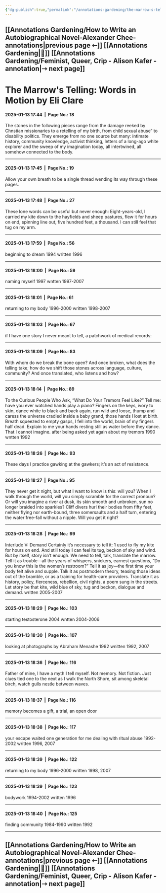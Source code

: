 ```yaml
---
{"dg-publish":true,"permalink":"/annotations-gardening/the-marrow-s-telling-words-in-motion-eli-clare-annotation/"}
---
```



## [[Annotations Gardening/How to Write an Autobiographical Novel-Alexander Chee-annotations\|previous page ⇽]]  [[Annotations Gardening\|📑]]  [[Annotations Gardening/Feminist, Queer, Crip - Alison Kafer - annotation\|⇾ next page]]

# The Marrow's Telling: Words in Motion by Eli Clare

#### 2025-01-13 17:44  |  Page No.: 18
The stones in the following pieces range from 
the damage reeked by Chnstian missionaries to a 
retelling of my birth, from child sexual abuse” to disability politics. They emerge from no one source but 
many: intimate history, community knowledge, 
activist thinking, letters of a long-ago white explorer 
and the sweep of my imagination today, all intertwined, all somehow connected to the body.

-------------------
#### 2025-01-13 17:45  |  Page No.: 19
Allow your own 
breath to be a single thread wending its way 
through these pages.

-------------------
#### 2025-01-13 17:48  |  Page No.: 27
These lone words can be useful but never enough: 
Eight-years-old, I carried my kite down to the hayfields and sheep pastures, flew it for hours on end, 
spinning line out, five hundred feet, a thousand. I can 
still feel that tug on my arm.

-------------------
#### 2025-01-13 17:59  |  Page No.: 56
beginning to dream 1994 
written 1996

-------------------
#### 2025-01-13 18:00  |  Page No.: 59
naming myself 1997 
wntten 1997-2007

-------------------
#### 2025-01-13 18:01  |  Page No.: 61
returning to my body 1996-2000 
written 1998-2007

-------------------
#### 2025-01-13 18:03  |  Page No.: 67
if 
I have one story I never 
meant to tell, a patchwork 
of medical records:

-------------------
#### 2025-01-13 18:09  |  Page No.: 83
With whom do we break the bone open? And once 
broken, what does the telling take; how do we shift those 
stones across language, culture, community? And once 
translated, who listens and how?

-------------------
#### 2025-01-13 18:14  |  Page No.: 89
To the Curious People Who Ask, 
“What Do Your Tremors Feel Like?” 
Tell me: have you ever watched 
hands play a piano? Fingers 
on the keys, ivory to skin, dance 
white to black and back again, run 
wild and loose, thump and caress 
the universe cradled inside 
a baby grand, those hands 
I lost at birth. Breath squeezed 
to empty gasps, I fell into the world, 
brain of my fingers half dead. 
Explain to me your hands resting 
still as water before they dance. 
That I cannot imagine. 
after being asked yet again about my tremors 1990 
wntten 1992

-------------------
#### 2025-01-13 18:26  |  Page No.: 93
These days I practice gawking at the gawkers; 
it’s an act of resistance.

-------------------
#### 2025-01-13 18:27  |  Page No.: 95
They never get it night, but what I want to know is 
this: will you? When I walk through the world, will 
you simply scramble for the correct pronoun? Or 
will you imagine a river at dusk, its skin smooth 
and unbroken, sun no longer braided into sparkles? 
Cliff divers hurl their bodies from fifty feet, neither 
flying nor earth-bound, three somersaults and a 
half turn, entering the water free-fall without a nipple. Will you get it right?

-------------------
#### 2025-01-13 18:28  |  Page No.: 99
Interlude V: Demand 
Certainly it’s necessary to tell it: 1 used to fly my 
kite for hours on end. And still today I can feel its 
tug, beckon of sky and wind. But by itself, story isn’t 
enough. 
We need to tell, talk, translate the marrow. Tell it as 
trouble—all the years of whispers, snickers, earnest questions, “Do you know this is the women’s restroom?” Tell it 
as joy—the first time your body felt alive and supple. Talk 
it as postmodern theory, teasing those ideas out of the 
bramble, or as a training for health-care providers. 
Translate it as history, policy, fierceness, rebellion, civil 
rights, a poem sung in the streets. 
Let story be that kite, wild blue of sky, tug and 
beckon, dialogue and demand. 
written 2005-2007

-------------------
#### 2025-01-13 18:29  |  Page No.: 103
starting testosterone 2004 
wntten 2004-2006

-------------------
#### 2025-01-13 18:30  |  Page No.: 107
looking at photographs by Abraham Menashe 1992 
wnitten 1992, 2007

-------------------
#### 2025-01-13 18:36  |  Page No.: 116
Father of mine, I have a myth I tell myself. Not 
memory. Not fiction. Just clues tied one to the next as 
I walk the North Shore, sit among skeletal birch, 
watch gulls nestle between waves.

-------------------
#### 2025-01-13 18:37  |  Page No.: 116
memory becomes a gift, a trial, an open door

-------------------
#### 2025-01-13 18:38  |  Page No.: 117
your escape waited one generation for me 
dealing with ritual abuse 1992-2002 
written 1996, 2007

-------------------
#### 2025-01-13 18:39  |  Page No.: 122
returning to my body 1996-2000 
written 1998, 2007

-------------------
#### 2025-01-13 18:39  |  Page No.: 123
bodywork 1994-2002 
written 1996

-------------------
#### 2025-01-13 18:40  |  Page No.: 125
finding community 1984-1990 
written 1992

-------------------

## [[Annotations Gardening/How to Write an Autobiographical Novel-Alexander Chee-annotations\|previous page ⇽]]  [[Annotations Gardening\|📑]]  [[Annotations Gardening/Feminist, Queer, Crip - Alison Kafer - annotation\|⇾ next page]]